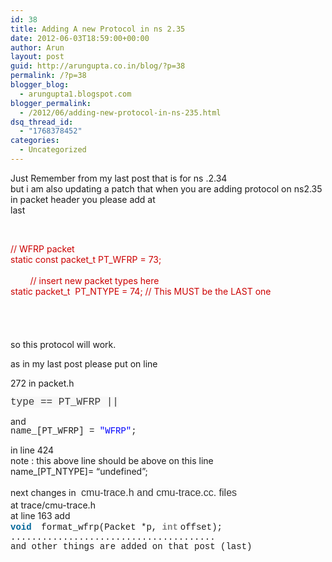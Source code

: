 ```yaml
---
id: 38
title: Adding A new Protocol in ns 2.35
date: 2012-06-03T18:59:00+00:00
author: Arun
layout: post
guid: http://arungupta.co.in/blog/?p=38
permalink: /?p=38
blogger_blog:
  - arungupta1.blogspot.com
blogger_permalink:
  - /2012/06/adding-new-protocol-in-ns-235.html
dsq_thread_id:
  - "1768378452"
categories:
  - Uncategorized
---
```

<div dir="ltr" style="text-align: left;" trbidi="on">
  Just Remember from my last post that is for ns .2.34<br />but i am also updating a patch that when you are adding protocol on ns2.35<br />in packet header you please add at<br />last</p> 
  
  <p>
    <span style="color: #cc0000;"><br /></span>
  </p>
  
  <p>
    <span style="color: #cc0000;">// WFRP packet</span><br /><span style="color: #cc0000;">static const packet_t PT_WFRP = 73;</span><br /><span style="white-space: pre;"><span style="color: #cc0000;"> </span></span><br /><span style="color: #cc0000;">        // insert new packet types here</span><br /><span style="color: #cc0000;">static packet_t  PT_NTYPE = 74; // This MUST be the LAST one</span><br /><span style="color: #cc0000;"><br /></span><br /><span style="color: #cc0000;"><br /></span><br />so this protocol will work.
  </p>
  
  <p>
    as in my last post please put on line
  </p>
  
  <p>
    272 in packet.h
  </p>
  
  <p>
    <span style="background-color: #f8f8f8; color: #373737; font-family: Consolas, 'Bitstream Vera Sans Mono', 'Courier New', Courier, monospace; font-size: 16px; line-height: 16px;">type == PT_WFRP ||</span>
  </p>
  
  <p>
    and<br /><code style="background-image: none !important; border: 0px !important; bottom: auto !important; direction: ltr !important; display: inline !important; float: none !important; font-family: Consolas, 'Bitstream Vera Sans Mono', 'Courier New', Courier, monospace !important; font-size: 1em !important; height: auto !important; left: auto !important; line-height: 1.1em !important; margin: 0px !important; outline: 0px !important; padding: 0px !important; position: static !important; right: auto !important; top: auto !important; vertical-align: baseline !important; width: auto !important;">name_[PT_WFRP] = </code><code style="background-image: none !important; border: 0px !important; bottom: auto !important; color: blue !important; direction: ltr !important; display: inline !important; float: none !important; font-family: Consolas, 'Bitstream Vera Sans Mono', 'Courier New', Courier, monospace !important; font-size: 1em !important; height: auto !important; left: auto !important; line-height: 1.1em !important; margin: 0px !important; outline: 0px !important; padding: 0px !important; position: static !important; right: auto !important; top: auto !important; vertical-align: baseline !important; width: auto !important;">"WFRP"</code><code style="background-image: none !important; border: 0px !important; bottom: auto !important; direction: ltr !important; display: inline !important; float: none !important; font-family: Consolas, 'Bitstream Vera Sans Mono', 'Courier New', Courier, monospace !important; font-size: 1em !important; height: auto !important; left: auto !important; line-height: 1.1em !important; margin: 0px !important; outline: 0px !important; padding: 0px !important; position: static !important; right: auto !important; top: auto !important; vertical-align: baseline !important; width: auto !important;">;</code>
  </p>
  
  <p>
    in line 424<br />note : this above line should be above on this line<br />name_[PT_NTYPE]= &#8220;undefined&#8221;;
  </p>
  
  <p>
    next changes in <span style="background-color: #fcfcfc; color: #373737; font-family: Arial, sans-serif; font-size: 16px; line-height: 23px; text-align: -webkit-auto;"> </span><span style="background-color: #fcfcfc; color: #373737; font-family: Arial, sans-serif; font-size: 16px; line-height: 23px; text-align: -webkit-auto;">cmu-trace.h and cmu-trace.cc. files</span><br />at trace/cmu-trace.h<br />at line 163 add<br /><code style="background-image: none !important; border: 0px !important; bottom: auto !important; color: rgb(0, 102, 153) !important; direction: ltr !important; display: inline !important; float: none !important; font-family: Consolas, 'Bitstream Vera Sans Mono', 'Courier New', Courier, monospace !important; font-size: 1em !important; font-weight: bold !important; height: auto !important; left: auto !important; line-height: 1.1em !important; margin: 0px !important; outline: 0px !important; padding: 0px !important; position: static !important; right: auto !important; top: auto !important; vertical-align: baseline !important; width: auto !important;">void</code>    <code style="background-image: none !important; border: 0px !important; bottom: auto !important; direction: ltr !important; display: inline !important; float: none !important; font-family: Consolas, 'Bitstream Vera Sans Mono', 'Courier New', Courier, monospace !important; font-size: 1em !important; height: auto !important; left: auto !important; line-height: 1.1em !important; margin: 0px !important; outline: 0px !important; padding: 0px !important; position: static !important; right: auto !important; top: auto !important; vertical-align: baseline !important; width: auto !important;">format_wfrp(Packet *p, </code><code style="background-image: none !important; border: 0px !important; bottom: auto !important; color: rgb(128, 128, 128) !important; direction: ltr !important; display: inline !important; float: none !important; font-family: Consolas, 'Bitstream Vera Sans Mono', 'Courier New', Courier, monospace !important; font-size: 1em !important; font-weight: bold !important; height: auto !important; left: auto !important; line-height: 1.1em !important; margin: 0px !important; outline: 0px !important; padding: 0px !important; position: static !important; right: auto !important; top: auto !important; vertical-align: baseline !important; width: auto !important;">int</code> <code style="background-image: none !important; border: 0px !important; bottom: auto !important; direction: ltr !important; display: inline !important; float: none !important; font-family: Consolas, 'Bitstream Vera Sans Mono', 'Courier New', Courier, monospace !important; font-size: 1em !important; height: auto !important; left: auto !important; line-height: 1.1em !important; margin: 0px !important; outline: 0px !important; padding: 0px !important; position: static !important; right: auto !important; top: auto !important; vertical-align: baseline !important; width: auto !important;">offset);</code><br /><code style="background-image: none !important; border: 0px !important; bottom: auto !important; direction: ltr !important; display: inline !important; float: none !important; font-family: Consolas, 'Bitstream Vera Sans Mono', 'Courier New', Courier, monospace !important; font-size: 1em !important; height: auto !important; left: auto !important; line-height: 1.1em !important; margin: 0px !important; outline: 0px !important; padding: 0px !important; position: static !important; right: auto !important; top: auto !important; vertical-align: baseline !important; width: auto !important;">.......................................</code><br /><code style="background-image: none !important; border: 0px !important; bottom: auto !important; direction: ltr !important; display: inline !important; float: none !important; font-family: Consolas, 'Bitstream Vera Sans Mono', 'Courier New', Courier, monospace !important; font-size: 1em !important; height: auto !important; left: auto !important; line-height: 1.1em !important; margin: 0px !important; outline: 0px !important; padding: 0px !important; position: static !important; right: auto !important; top: auto !important; vertical-align: baseline !important; width: auto !important;">and other things are added on that post (last)</code>
  </p>
  
  <p>
    </div>